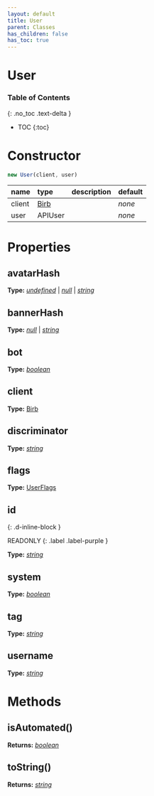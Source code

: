 ```yaml
---
layout: default
title: User
parent: Classes
has_children: false
has_toc: true
---
```


# User
### Table of Contents
{: .no_toc .text-delta }

- TOC
{:toc}
# Constructor
```js
new User(client, user)
```

| name | type | description | default |
|:-----|:-----|:------------|:--------|
| client | [Birb](/classes/Birb) |   | *none* |
| user | APIUser |   | *none* |

# Properties
## avatarHash
**Type:** *[undefined](https://developer.mozilla.org/en-US/docs/Web/JavaScript/Reference/Global_Objects/undefined)* \| *[null](https://developer.mozilla.org/en-US/docs/Web/JavaScript/Reference/Global_Objects/null)* \| *[string](https://developer.mozilla.org/en-US/docs/Web/JavaScript/Reference/Global_Objects/string)*

## bannerHash
**Type:** *[null](https://developer.mozilla.org/en-US/docs/Web/JavaScript/Reference/Global_Objects/null)* \| *[string](https://developer.mozilla.org/en-US/docs/Web/JavaScript/Reference/Global_Objects/string)*

## bot
**Type:** *[boolean](https://developer.mozilla.org/en-US/docs/Web/JavaScript/Reference/Global_Objects/boolean)*

## client
**Type:** [Birb](/classes/Birb)

## discriminator
**Type:** *[string](https://developer.mozilla.org/en-US/docs/Web/JavaScript/Reference/Global_Objects/string)*

## flags
**Type:** [UserFlags](/classes/UserFlags)

## id
{: .d-inline-block }

READONLY
{: .label .label-purple }

**Type:** *[string](https://developer.mozilla.org/en-US/docs/Web/JavaScript/Reference/Global_Objects/string)*

## system
**Type:** *[boolean](https://developer.mozilla.org/en-US/docs/Web/JavaScript/Reference/Global_Objects/boolean)*

## tag
**Type:** *[string](https://developer.mozilla.org/en-US/docs/Web/JavaScript/Reference/Global_Objects/string)*

## username
**Type:** *[string](https://developer.mozilla.org/en-US/docs/Web/JavaScript/Reference/Global_Objects/string)*

# Methods
## isAutomated()
**Returns:** *[boolean](https://developer.mozilla.org/en-US/docs/Web/JavaScript/Reference/Global_Objects/boolean)*

## toString()
**Returns:** *[string](https://developer.mozilla.org/en-US/docs/Web/JavaScript/Reference/Global_Objects/string)*

